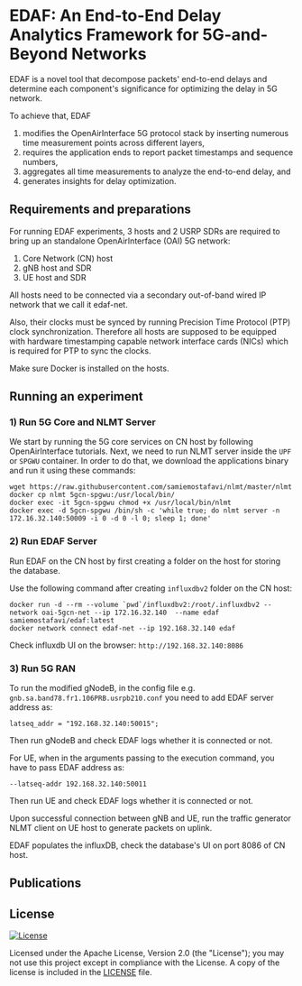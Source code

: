# EDAF: An End-to-End Delay Analytics Framework for 5G-and-Beyond Networks

EDAF is a novel tool that decompose packets' end-to-end delays and determine each component's significance for optimizing the delay in 5G network.

To achieve that, EDAF
 1) modifies the OpenAirInterface 5G protocol stack by inserting numerous time measurement points across different layers,
 2) requires the application ends to report packet timestamps and sequence numbers,
 3) aggregates all time measurements to analyze the end-to-end delay, and
 4) generates insights for delay optimization.

## Requirements and preparations

For running EDAF experiments, 3 hosts and 2 USRP SDRs are required to bring up an standalone OpenAirInterface (OAI) 5G network:
1. Core Network (CN) host
2. gNB host and SDR
3. UE host and SDR

All hosts need to be connected via a secondary out-of-band wired IP network that we call it edaf-net.

Also, their clocks must be synced by running Precision Time Protocol (PTP) clock synchronization.
Therefore all hosts are supposed to be equipped with hardware timestamping capable network interface cards (NICs) which is required for PTP to sync the clocks.

Make sure Docker is installed on the hosts.

## Running an experiment

### 1) Run 5G Core and NLMT Server

We start by running the 5G core services on CN host by following OpenAirInterface tutorials.
Next, we need to run NLMT server inside the `UPF` or `SPGWU` container.
In order to do that, we download the applications binary and run it using these commands:
```
wget https://raw.githubusercontent.com/samiemostafavi/nlmt/master/nlmt
docker cp nlmt 5gcn-spgwu:/usr/local/bin/
docker exec -it 5gcn-spgwu chmod +x /usr/local/bin/nlmt
docker exec -d 5gcn-spgwu /bin/sh -c 'while true; do nlmt server -n 172.16.32.140:50009 -i 0 -d 0 -l 0; sleep 1; done'
```

### 2) Run EDAF Server

Run EDAF on the CN host by first creating a folder on the host for storing the database.

Use the following command after creating `influxdbv2` folder on the CN host:
```
docker run -d --rm --volume `pwd`/influxdbv2:/root/.influxdbv2 --network oai-5gcn-net --ip 172.16.32.140  --name edaf samiemostafavi/edaf:latest
docker network connect edaf-net --ip 192.168.32.140 edaf
```
Check influxdb UI on the browser: `http://192.168.32.140:8086`


### 3) Run 5G RAN

To run the modified gNodeB, in the config file e.g. `gnb.sa.band78.fr1.106PRB.usrpb210.conf` you need to add EDAF server address as:
```
latseq_addr = "192.168.32.140:50015";
``` 
Then run gNodeB and check EDAF logs whether it is connected or not.

For UE, when in the arguments passing to the execution command, you have to pass EDAF address as:
```
--latseq-addr 192.168.32.140:50011
```
Then run UE and check EDAF logs whether it is connected or not.

Upon successful connection between gNB and UE, run the traffic generator NLMT client on UE host to generate packets on uplink.

EDAF populates the influxDB, check the database's UI on port 8086 of CN host.

## Publications

## License

[![License](https://img.shields.io/badge/License-Apache%202.0-blue.svg)](https://opensource.org/licenses/Apache-2.0)

Licensed under the Apache License, Version 2.0 (the "License"); you may not use this project except in compliance with the License. A copy of the license is included in the [LICENSE](LICENSE) file.

